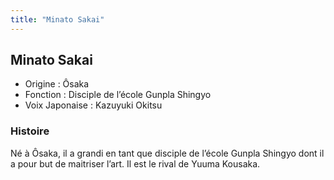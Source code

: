 ```yaml
---
title: "Minato Sakai"
---
```


Minato Sakai
------------





* Origine : Ôsaka
* Fonction : Disciple de l’école Gunpla Shingyo
* Voix Japonaise : Kazuyuki Okitsu


### Histoire


Né à Ôsaka, il a grandi en tant que disciple de l’école Gunpla Shingyo dont il a pour but de maitriser l’art. Il est le rival de Yuuma Kousaka.


